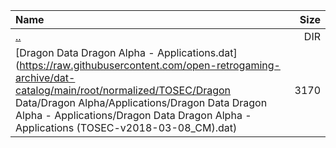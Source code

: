 |Name|Size|
|:---|---:|
|[..](../index.html)|DIR|
|[Dragon Data Dragon Alpha - Applications.dat](https://raw.githubusercontent.com/open-retrogaming-archive/dat-catalog/main/root/normalized/TOSEC/Dragon Data/Dragon Alpha/Applications/Dragon Data Dragon Alpha - Applications/Dragon Data Dragon Alpha - Applications (TOSEC-v2018-03-08_CM).dat)|3170|
